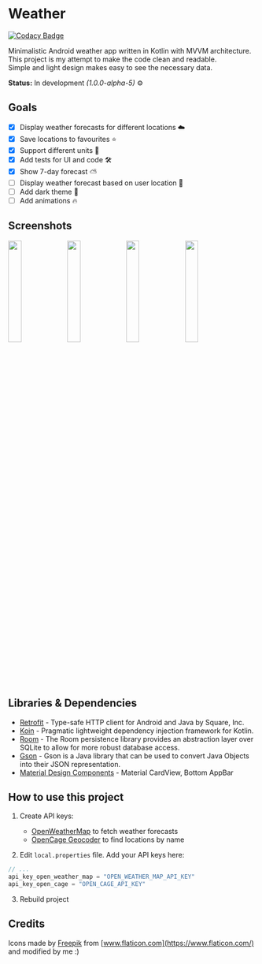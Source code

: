 # Weather

[![Codacy Badge](https://api.codacy.com/project/badge/Grade/34e655757758466dbb00961b0c79e7be)](https://app.codacy.com/manual/enxy0/Weather?utm_source=github.com&utm_medium=referral&utm_content=enxy0/Weather&utm_campaign=Badge_Grade_Dashboard)

Minimalistic Android weather app written in Kotlin with MVVM architecture. This project is my attempt to make the code clean and readable.  
Simple and light design makes easy to see the necessary data.

**Status:** In development *(1.0.0-alpha-5)* ⚙️

## Goals
-   [x] Display weather forecasts for different locations ☁️
-   [x] Save locations to favourites ⭐
-   [x] Support different units 📏
-   [x] Add tests for UI and code 🛠️
-   [x] Show 7-day forecast ⛅
-   [ ] Display weather forecast based on user location 📍
-   [ ] Add dark theme 🌙
-   [ ] Add animations 🔥

## Screenshots
<img  src="https://raw.githubusercontent.com/enxy0/Weather/development/screenshots/main.jpg?raw=true"  width=23% /> <img  src="https://raw.githubusercontent.com/enxy0/Weather/development/screenshots/favourite.jpg?raw=true"  width=23% /> <img  src="https://raw.githubusercontent.com/enxy0/Weather/development/screenshots/search.jpg?raw=true"  width=23% /> <img  src="https://raw.githubusercontent.com/enxy0/Weather/development/screenshots/settings.jpg?raw=true"  width=23% />

## Libraries & Dependencies
-   [Retrofit](https://github.com/square/retrofit) - Type-safe HTTP client for Android and Java by Square, Inc.
-   [Koin](https://github.com/InsertKoinIO/koin) - Pragmatic lightweight dependency injection framework for Kotlin.
-   [Room](https://developer.android.com/topic/libraries/architecture/room) - The Room persistence library provides an abstraction layer over SQLite to allow for more robust database access.
-   [Gson](https://github.com/google/gson) - Gson is a Java library that can be used to convert Java Objects into their JSON representation.
-   [Material Design Components](https://material.io/develop/android/) - Material CardView, Bottom AppBar

## How to use this project
1.  Create API keys:
    -   [OpenWeatherMap](https://openweathermap.org/api) to fetch weather forecasts
    -   [OpenCage Geocoder](https://opencagedata.com/api) to find locations by name

2.  Edit `local.properties` file. Add your API keys here:

```kotlin
// ...
api_key_open_weather_map = "OPEN_WEATHER_MAP_API_KEY"
api_key_open_cage = "OPEN_CAGE_API_KEY"
```

3.  Rebuild project

## Credits
Icons made by [Freepik](https://www.flaticon.com/authors/freepik) from [www.flaticon.com](https://www.flaticon.com/) and modified by me :)
